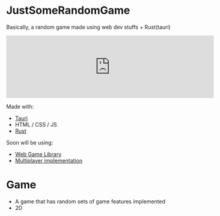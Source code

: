 # JustSomeRandomGame
Basically, a random game made using web dev stuffs + Rust(tauri)

<iframe frameborder="0" src="https://itch.io/embed/3077303" width="552" height="167"><a href="https://sussyblue.itch.io/justsomerandomgame">JustSomeRandomGame by sassyblu</a></iframe>

Made with:
- [Tauri](https://tauri.app/start/)
- HTML / CSS / JS
- [Rust](https://www.rust-lang.org/)

Soon will be using:
- [Web Game Library](https://github.com/BlueAmongUs/Web-Game-Library)
- [Multiplayer implementation](https://github.com/BlueAmongUs/Multiplayer-Implementation)

# Game

- A game that has random sets of game features implemented
- 2D